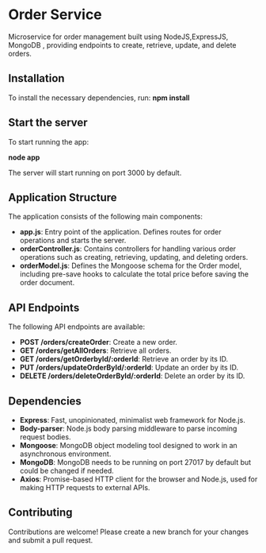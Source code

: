 # Order Service
Microservice for order management built using NodeJS,ExpressJS, MongoDB , providing endpoints to create, retrieve, update, and delete orders.

## Installation

To install the necessary dependencies, run:
**npm install**

## Start the server

To start running the app:

**node app**

The server will start running on port 3000 by default.

## Application Structure

The application consists of the following main components:

- **app.js**: Entry point of the application. Defines routes for order operations and starts the server.
- **orderController.js**: Contains controllers for handling various order operations such as creating, retrieving, updating, and deleting orders.
- **orderModel.js**: Defines the Mongoose schema for the Order model, including pre-save hooks to calculate the total price before saving the order document.

## API Endpoints

The following API endpoints are available:

- **POST /orders/createOrder**: Create a new order.
- **GET /orders/getAllOrders**: Retrieve all orders.
- **GET /orders/getOrderbyId/:orderId**: Retrieve an order by its ID.
- **PUT /orders/updateOrderById/:orderId**: Update an order by its ID.
- **DELETE /orders/deleteOrderById/:orderId**: Delete an order by its ID.

## Dependencies

- **Express**: Fast, unopinionated, minimalist web framework for Node.js.
- **Body-parser**: Node.js body parsing middleware to parse incoming request bodies.
- **Mongoose**: MongoDB object modeling tool designed to work in an asynchronous environment.
- **MongoDB**: MongoDB needs to be running on port 27017 by default but could be changed if needed.
- **Axios**: Promise-based HTTP client for the browser and Node.js, used for making HTTP requests to external APIs.

## Contributing

Contributions are welcome! Please create a new branch for your changes and submit a pull request.



